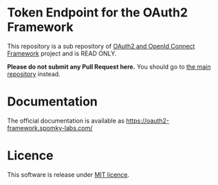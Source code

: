 Token Endpoint for the OAuth2 Framework
=======================================

This repository is a sub repository of [OAuth2 and OpenId Connect Framework](https://github.com/oauth2-framework/oauth2-framework) project and is READ ONLY.

**Please do not submit any Pull Request here.**
You should go to [the main repository](https://github.com/oauth2-framework/oauth2-framework) instead. 

# Documentation

The official documentation is available as https://oauth2-framework.spomky-labs.com/

# Licence

This software is release under [MIT licence](LICENSE).
